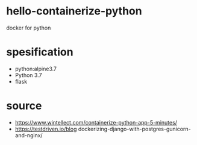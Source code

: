 # hello-containerize-python
docker for python

# spesification
* python:alpine3.7
* Python 3.7
* flask

# source
* https://www.wintellect.com/containerize-python-app-5-minutes/
* https://testdriven.io/blog dockerizing-django-with-postgres-gunicorn-and-nginx/